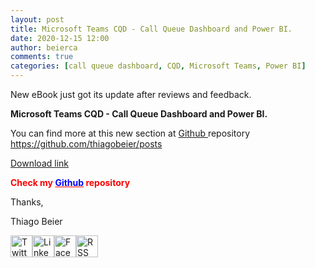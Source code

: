 ```yaml
---
layout: post
title: Microsoft Teams CQD - Call Queue Dashboard and Power BI.
date: 2020-12-15 12:00
author: beierca
comments: true
categories: [call queue dashboard, CQD, Microsoft Teams, Power BI]
---
```

New eBook just got its update after reviews and feedback.

<strong>Microsoft Teams CQD - Call Queue Dashboard and Power BI.</strong>

You can find more at this new section at <a href="https://github.com/thiagobeier/posts">Github </a>repository <a href="https://github.com/thiagobeier/posts">https://github.com/thiagobeier/posts</a>

<a href="https://thiagobeierblog.blob.core.windows.net/posts/PDF/Microsoft%20Teams%20CQD.pdf">Download link</a>

<strong><span style="color:#ff0000;">Check my <a style="color:#ff0000;" href="https://github.com/thiagobeier/scripts/blob/master/README.md"><span style="color:#0000ff;">Github</span></a> repository</span></strong>

Thanks,

<!-- /wp:paragraph -->

Thiago Beier

<a href="https://twitter.com/thiagobeier"><img title="Twitter" src="https://socialmediawidgets.files.wordpress.com/2014/03/twitter1.png" alt="Twitter" width="35" height="35" /></a><a href="https://www.linkedin.com/in/tbeier/"><img title="LinkedIn" src="https://socialmediawidgets.files.wordpress.com/2014/03/linkedin1.png" alt="LinkedIn" width="35" height="35" /></a><a href="https://www.facebook.com/TheBeier/"><img title="Facebook" src="https://socialmediawidgets.files.wordpress.com/2014/03/facebook1.png" alt="Facebook" width="35" height="35" /></a><a href="https://thiagobeier.wordpress.com/feed/"><img title="RSS" src="https://socialmediawidgets.files.wordpress.com/2014/03/rss1.png" alt="RSS" width="35" height="35" /></a>
